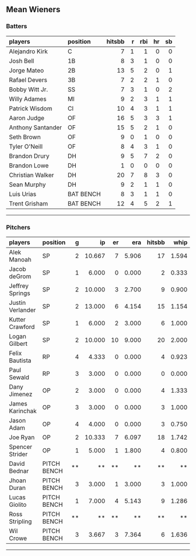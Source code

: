 ## Mean Wieners

### Batters

 
|players           |position  | hitsbb|  r| rbi| hr| sb| 
|:-----------------|:---------|------:|--:|---:|--:|--:| 
|Alejandro Kirk    |C         |      7|  1|   1|  0|  0| 
|Josh Bell         |1B        |      8|  3|   1|  0|  0| 
|Jorge Mateo       |2B        |     13|  5|   2|  0|  1| 
|Rafael Devers     |3B        |      7|  2|   2|  1|  0| 
|Bobby Witt Jr.    |SS        |      7|  3|   1|  0|  2| 
|Willy Adames      |MI        |      9|  2|   3|  1|  1| 
|Patrick Wisdom    |CI        |     10|  4|   3|  1|  1| 
|Aaron Judge       |OF        |     16|  5|   3|  3|  1| 
|Anthony Santander |OF        |     15|  5|   2|  1|  0| 
|Seth Brown        |OF        |      9|  0|   1|  0|  0| 
|Tyler O'Neill     |OF        |      8|  4|   3|  1|  0| 
|Brandon Drury     |DH        |      9|  5|   7|  2|  0| 
|Brandon Lowe      |DH        |      1|  0|   0|  0|  0| 
|Christian Walker  |DH        |     20|  7|   8|  3|  0| 
|Sean Murphy       |DH        |      9|  2|   1|  1|  0| 
|Luis Urias        |BAT BENCH |      8|  3|   1|  1|  0| 
|Trent Grisham     |BAT BENCH |     12|  4|   5|  2|  1| 


* * *

### Pitchers

 
|players          |position    |  g|     ip| er|   era| hitsbb|  whip| so|  w| sv| 
|:----------------|:-----------|--:|------:|--:|-----:|------:|-----:|--:|--:|--:| 
|Alek Manoah      |SP          |  2| 10.667|  7| 5.906|     17| 1.594| 12|  0|  0| 
|Jacob deGrom     |SP          |  1|  6.000|  0| 0.000|      2| 0.333| 10|  1|  0| 
|Jeffrey Springs  |SP          |  2| 10.000|  3| 2.700|      9| 0.900| 12|  1|  0| 
|Justin Verlander |SP          |  2| 13.000|  6| 4.154|     15| 1.154| 11|  0|  0| 
|Kutter Crawford  |SP          |  1|  6.000|  2| 3.000|      6| 1.000|  5|  0|  0| 
|Logan Gilbert    |SP          |  2| 10.000| 10| 9.000|     20| 2.000|  7|  0|  0| 
|Felix Bautista   |RP          |  4|  4.333|  0| 0.000|      4| 0.923|  4|  0|  3| 
|Paul Sewald      |RP          |  3|  3.000|  0| 0.000|      0| 0.000|  4|  0|  1| 
|Dany Jimenez     |OP          |  2|  3.000|  0| 0.000|      4| 1.333|  5|  0|  0| 
|James Karinchak  |OP          |  3|  3.000|  0| 0.000|      3| 1.000|  7|  1|  0| 
|Jason Adam       |OP          |  4|  4.000|  0| 0.000|      3| 0.750|  5|  0|  2| 
|Joe Ryan         |OP          |  2| 10.333|  7| 6.097|     18| 1.742| 10|  1|  0| 
|Spencer Strider  |OP          |  1|  5.000|  1| 1.800|      4| 0.800|  4|  1|  0| 
|David Bednar     |PITCH BENCH | **|     **| **|    **|     **|    **| **| **| **| 
|Jhoan Duran      |PITCH BENCH |  3|  3.000|  1| 3.000|      3| 1.000|  6|  0|  0| 
|Lucas Giolito    |PITCH BENCH |  1|  7.000|  4| 5.143|      9| 1.286|  7|  1|  0| 
|Ross Stripling   |PITCH BENCH | **|     **| **|    **|     **|    **| **| **| **| 
|Wil Crowe        |PITCH BENCH |  3|  3.667|  3| 7.364|      6| 1.636|  1|  0|  0| 


* * *


